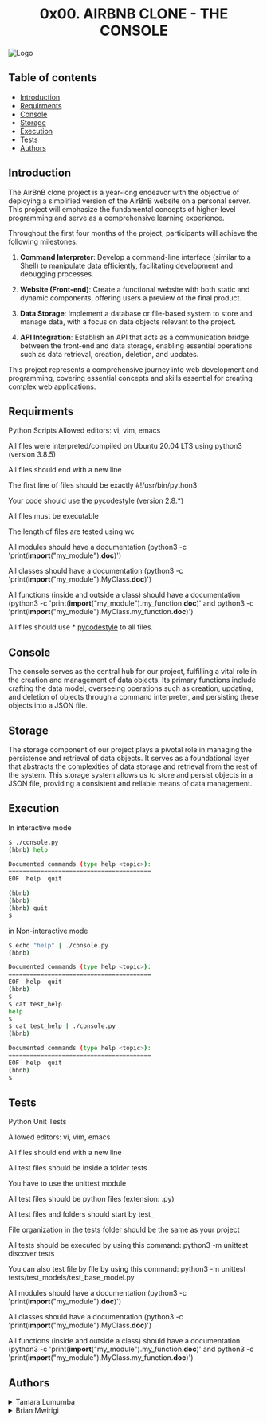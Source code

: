 <div align="center">
<h1> 0x00. AIRBNB CLONE - THE CONSOLE</h1>
</div>
<img align="center" src="https://i.imgur.com/MQq3ABc.png" alt="Logo">

## Table of contents

* [Introduction](Introduction)
* [Requirments](Requirments)
* [Console](Console)
* [Storage](Storage)
* [Execution](Execution)
* [Tests](Tests)
* [Authors](Authors)

## Introduction
The AirBnB clone project is a year-long endeavor with the objective of deploying a simplified version of the AirBnB website on a personal server. This project will emphasize the fundamental concepts of higher-level programming and serve as a comprehensive learning experience.

Throughout the first four months of the project, participants will achieve the following milestones:

1. **Command Interpreter**: Develop a command-line interface (similar to a Shell) to manipulate data efficiently, facilitating development and debugging processes.

2. **Website (Front-end)**: Create a functional website with both static and dynamic components, offering users a preview of the final product.

3. **Data Storage**: Implement a database or file-based system to store and manage data, with a focus on data objects relevant to the project.

4. **API Integration**: Establish an API that acts as a communication bridge between the front-end and data storage, enabling essential operations such as data retrieval, creation, deletion, and updates.

This project represents a comprehensive journey into web development and programming, covering essential concepts and skills essential for creating complex web applications.

## Requirments
Python Scripts
Allowed editors: vi, vim, emacs

All files were interpreted/compiled on Ubuntu 20.04 LTS using python3 (version 3.8.5)

All files should end with a new line

The first line of files should be exactly #!/usr/bin/python3

Your code should use the pycodestyle (version 2.8.*)

All files must be executable

The length of files are tested using wc

All modules should have a documentation (python3 -c 'print(__import__("my_module").__doc__)')

All classes should have a documentation (python3 -c 'print(__import__("my_module").MyClass.__doc__)')

All functions (inside and outside a class) should have a documentation (python3 -c 'print(__import__("my_module").my_function.__doc__)' and python3 -c 'print(__import__("my_module").MyClass.my_function.__doc__)')

All files should use * [pycodestyle](https://pypi.org/project/pycodestyle/) to all files.

## Console
The console serves as the central hub for our project, fulfilling a vital role in the creation and management of data objects. Its primary functions include crafting the data model, overseeing operations such as creation, updating, and deletion of objects through a command interpreter, and persisting these objects into a JSON file.

## Storage
The storage component of our project plays a pivotal role in managing the persistence and retrieval of data objects. It serves as a foundational layer that abstracts the complexities of data storage and retrieval from the rest of the system. 
This storage system allows us to store and persist objects in a JSON file, providing a consistent and reliable means of data management.

## Execution
In interactive mode

```bash
$ ./console.py
(hbnb) help

Documented commands (type help <topic>):
========================================
EOF  help  quit

(hbnb)
(hbnb)
(hbnb) quit
$
```

in Non-interactive mode

```bash
$ echo "help" | ./console.py
(hbnb)

Documented commands (type help <topic>):
========================================
EOF  help  quit
(hbnb)
$
$ cat test_help
help
$
$ cat test_help | ./console.py
(hbnb)

Documented commands (type help <topic>):
========================================
EOF  help  quit
(hbnb)
$
```
## Tests
Python Unit Tests

Allowed editors: vi, vim, emacs

All files should end with a new line

All test files should be inside a folder tests

You have to use the unittest module

All test files should be python files (extension: .py)

All test files and folders should start by test_

File organization in the tests folder should be the same as your project

All tests should be executed by using this command: python3 -m unittest discover tests

You can also test file by file by using this command: python3 -m unittest tests/test_models/test_base_model.py

All modules should have a documentation (python3 -c 'print(__import__("my_module").__doc__)')

All classes should have a documentation (python3 -c 'print(__import__("my_module").MyClass.__doc__)')

All functions (inside and outside a class) should have a documentation (python3 -c 'print(__import__("my_module").my_function.__doc__)' and python3 -c 'print(__import__("my_module").MyClass.my_function.__doc__)')

## Authors
<details>
    <summary>Tamara Lumumba</summary>
    <ul>
    <li><a href="https://www.github.com/TamaraLumumba">Github</a></li>
    <li><a href="mailto:aysuarex@gmail.com">e-mail</a></li>
    </ul>
</details>

<details>
    <summary>Brian Mwirigi</summary>
    <ul>
    <li><a href="https://www.github.com/Rigiih7">Github</a></li>
    <li><a href="mailto:mwirigihbrian@gmail.com">e-mail</a></li>
    </ul>
</details>
